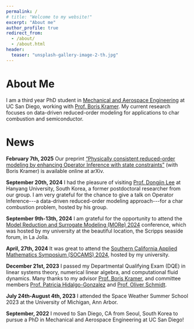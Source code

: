 ```yaml
---
permalink: /
# title: "Welcome to my website!"
excerpt: "About me"
author_profile: true
redirect_from: 
  - /about/
  - /about.html
header:
  teaser: "unsplash-gallery-image-2-th.jpg"
---
```


<!-- ![](/images/giesel.jpg) -->

About Me
======

I am a third year PhD student in [Mechanical and Aerospace Engineering](https://mae.ucsd.edu/) at UC San Diego, working with [Prof. Boris Kramer](http://kramer.ucsd.edu/index.html). My current research focuses on data-driven reduced-order modeling for applications to char combustion and semiconductor. 



News
======
**February 7th, 2025** Our preprint [“Physically consistent reduced-order modeling by enhancing Operator Inference with state constraints”](https://arxiv.org/abs/2502.03672) (with Boris Kramer) is available online at arXiv.

**September 20th, 2024** I had the pleasure of visiting [Prof. Dongjin Lee](https://redlab.hanyang.ac.kr/) at Hanyang University, South Korea, a former postdoctoral researcher from our group. I am very grateful for the chance to give a talk on Operator Inference---a data-driven reduced-order modeling approach---for a char combustion problem, hosted by his group.

**September 9th-13th, 2024** I am grateful for the opportunity to attend the [Model Reduction and Surrogate Modeling (MORe) 2024](https://more2024.sciencesconf.org/) conference, which was hosted by my university at the beautiful location, the Scripps seaside forum, in La Jolla.

**April, 27th, 2024** It was great to attend the [Southern California Applied Mathematics Symposium (SOCAMS) 2024](https://2024.socams.org/), hosted by my university. 

**December 21st, 2023** I passed my Departmental Qualifying Exam (DQE) in linear systems theory, numerical linear algebra, and computational fluid dynamics. Many thanks to my advisor [Prof. Boris Kramer](http://kramer.ucsd.edu/index.html), and committee members [Prof. Patricia Hidalgo-Gonzalez](https://patyhidalgo.github.io/) and [Prof. Oliver Schmidt](https://flowphysics.ucsd.edu/).

**July 24th-August 4th, 2023** I attended the Space Weather Summer School 2023 at the University of Michigan, Ann Arbor. 

**September, 2022** I moved to San Diego, CA from Seoul, South Korea to pursue a PhD in Mechanical and Aerospace Engineering at UC San Diego!